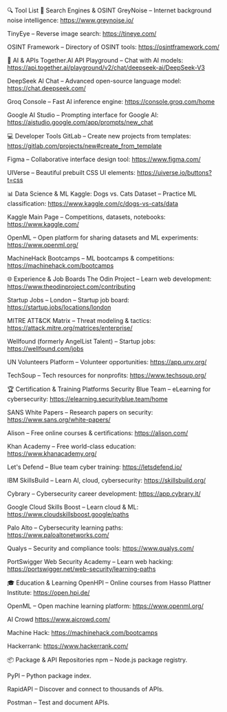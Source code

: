 🔍 Tool List
🔎 Search Engines & OSINT
GreyNoise – Internet background noise intelligence: https://www.greynoise.io/

TinyEye – Reverse image search: https://tineye.com/

OSINT Framework – Directory of OSINT tools: https://osintframework.com/


🧠 AI & APIs
Together.AI API Playground – Chat with AI models: https://api.together.ai/playground/v2/chat/deepseek-ai/DeepSeek-V3

DeepSeek AI Chat – Advanced open-source language model: https://chat.deepseek.com/

Groq Console – Fast AI inference engine: https://console.groq.com/home

Google AI Studio – Prompting interface for Google AI: https://aistudio.google.com/app/prompts/new_chat


💻 Developer Tools
GitLab – Create new projects from templates: https://gitlab.com/projects/new#create_from_template

Figma – Collaborative interface design tool: https://www.figma.com/

UIVerse – Beautiful prebuilt CSS UI elements: https://uiverse.io/buttons?t=css


📊 Data Science & ML
Kaggle: Dogs vs. Cats Dataset – Practice ML classification: https://www.kaggle.com/c/dogs-vs-cats/data

Kaggle Main Page – Competitions, datasets, notebooks: https://www.kaggle.com/

OpenML – Open platform for sharing datasets and ML experiments: https://www.openml.org/

MachineHack Bootcamps – ML bootcamps & competitions: https://machinehack.com/bootcamps


🌐 Experience & Job Boards
The Odin Project – Learn web development: https://www.theodinproject.com/contributing

Startup Jobs – London – Startup job board: https://startup.jobs/locations/london

MITRE ATT&CK Matrix – Threat modeling & tactics: https://attack.mitre.org/matrices/enterprise/

Wellfound (formerly AngelList Talent) – Startup jobs: https://wellfound.com/jobs

UN Volunteers Platform – Volunteer opportunities: https://app.unv.org/

TechSoup – Tech resources for nonprofits: https://www.techsoup.org/


🏆 Certification & Training Platforms
Security Blue Team – eLearning for cybersecurity: https://elearning.securityblue.team/home

SANS White Papers – Research papers on security: https://www.sans.org/white-papers/

Alison – Free online courses & certifications: https://alison.com/

Khan Academy – Free world-class education: https://www.khanacademy.org/

Let's Defend – Blue team cyber training: https://letsdefend.io/

IBM SkillsBuild – Learn AI, cloud, cybersecurity: https://skillsbuild.org/

Cybrary – Cybersecurity career development: https://app.cybrary.it/

Google Cloud Skills Boost – Learn cloud & ML: https://www.cloudskillsboost.google/paths

Palo Alto – Cybersecurity learning paths: https://www.paloaltonetworks.com/

Qualys – Security and compliance tools: https://www.qualys.com/

PortSwigger Web Security Academy – Learn web hacking: https://portswigger.net/web-security/learning-paths



🎓 Education & Learning
OpenHPI – Online courses from Hasso Plattner Institute: https://open.hpi.de/

OpenML – Open machine learning platform: https://www.openml.org/

AI Crowd https://www.aicrowd.com/

Machine Hack: https://machinehack.com/bootcamps

Hackerrank: https://www.hackerrank.com/



📦 Package & API Repositories
npm – Node.js package registry.

PyPI – Python package index.

RapidAPI – Discover and connect to thousands of APIs.

Postman – Test and document APIs.




 

  
    
